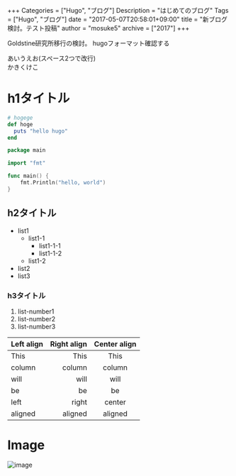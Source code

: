 +++
Categories = ["Hugo", "ブログ"]
Description = "はじめてのブログ"
Tags = ["Hugo", "ブログ"]
date = "2017-05-07T20:58:01+09:00"
title = "新ブログ検討。テスト投稿"
author = "mosuke5"
archive = ["2017"]
+++

Goldstine研究所移行の検討。
hugoフォーマット確認する

あいうえお(スペース2つで改行)  
かきくけこ

# h1タイトル
```ruby
# hogege
def hoge
  puts "hello hugo"
end
```

```go
package main

import "fmt"

func main() {
    fmt.Println("hello, world")
}
```

## h2タイトル
- list1
  - list1-1
    - list1-1-1
    - list1-1-2
  - list1-2
- list2
- list3

### h3タイトル
1. list-number1
1. list-number2
1. list-number3

| Left align | Right align | Center align |
|:-----------|------------:|:------------:|
| This       |        This |     This     |
| column     |      column |    column    |
| will       |        will |     will     |
| be         |          be |      be      |
| left       |       right |    center    |
| aligned    |     aligned |   aligned    |

# Image
![image](/image/apple-touch-icon.png)
